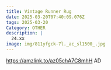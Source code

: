 ```yaml
---
title: Vintage Runner Rug
date: 2025-03-20T07:40:09.076Z
tags: 2025-03-20
Category: OTHER
description: |
  24.xx
image: img/811yfgck-7l._ac_sl1500_.jpg
---
```

https://amzlink.to/az05chA7C8mhH
AD